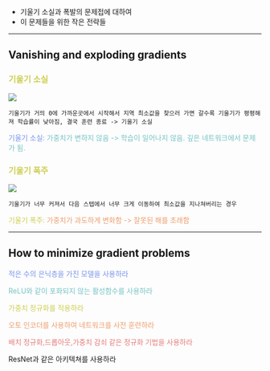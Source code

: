 - 기울기 소실과 폭발의 문제접에 대하여
- 이 문제들을 위한 작은 전략들
----
## Vanishing and exploding gradients

### <span style="color:rgb(205, 205, 81)">기울기 소실</span> 

![](38.Pasted%20image%2020241020133432.png)

	기울기가 거의 0에 가까운곳에서 시작해서 지역 최소값을 찾으러 가면 갈수록 기울기가 평평해져 학습률이 낮아짐, 결국 훈련 종료 -> 기울기 소실

<span style="color:rgb(118, 147, 234)">기울기 소실:</span>
<span style="color:rgb(116, 195, 194)">가중치가 변하지 않음 -> 학습이 일어나지 않음.</span>
<span style="color:rgb(116, 195, 194)">깊은 네트워크에서 문제가 됨.</span>

### <span style="color:rgb(205, 205, 81)">기울기 폭주</span> 

![](38.Pasted%20image%2020241020133736.png)

	기울기가 너무 커져서 다음 스텝에서 너무 크게 이동하여 최소값을 지나쳐버리는 경우

<span style="color:rgb(205, 205, 81)">기울기 폭주:</span>
<span style="color:rgb(236, 158, 111)">가중치가 과도하게 변화함 -> 잘못된 해를 초래함</span> 

---
## How to minimize gradient problems

<span style="color:rgb(118, 147, 234)">적은 수의 은닉층을 가진 모델을 사용하라</span>

<span style="color:rgb(116, 195, 194)">ReLU와 같이 포화되지 않는 활성함수를 사용하라</span>

<span style="color:rgb(205, 205, 81)">가중치 정규화를 적용하라</span>

<span style="color:rgb(236, 158, 111)">오토 인코더를 사용하여 네트워크를 사전 훈련하라</span>

<span style="color:rgb(230, 122, 122)">배치 정규화,드롭아웃,가중치 감쇠 같은 정규화 기법을 사용하라</span>

ResNet과 같은 아키텍쳐를 사용하라